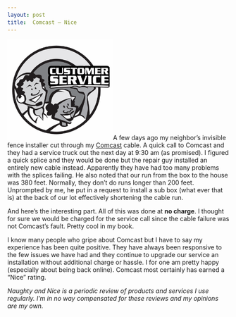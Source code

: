 ```yaml
---
layout: post
title:  Comcast – Nice
---
```

![2003comcast-illus-400](/cdn/images/blog/ComcastNice_ACD2/2003comcastillus400.gif)A few days ago my neighbor’s invisible fence installer cut through my [Comcast](http://www.comcast.com) cable. A quick call to Comcast and they had a service truck out the next day at 9:30 am (as promised). I figured a quick splice and they would be done but the repair guy installed an entirely new cable instead. Apparently they have had too many problems with the splices failing. He also noted that our run from the box to the house was 380 feet. Normally, they don’t do runs longer than 200 feet. Unprompted by me, he put in a request to install a sub box (what ever that is) at the back of our lot effectively shortening the cable run.

And here’s the interesting part. All of this was done at **no charge**. I thought for sure we would be charged for the service call since the cable failure was not Comcast’s fault. Pretty cool in my book.

I know many people who gripe about Comcast but I have to say my experience has been quite positive. They have always been responsive to the few issues we have had and they continue to upgrade our service an installation without additional charge or hassle. I for one am pretty happy (especially about being back online). Comcast most certainly has earned a “Nice” rating.

_Naughty and Nice is a periodic review of products and services I use regularly. I’m in no way compensated for these reviews and my opinions are my own._
